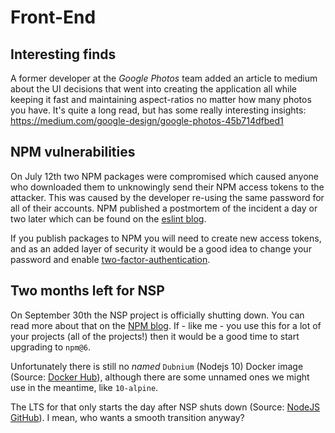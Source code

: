 # Front-End

## Interesting finds

A former developer at the _Google Photos_ team added an article to medium about the UI decisions
that went into creating the application all while keeping it fast and maintaining aspect-ratios
no matter how many photos you have. It's quite a long read, but has some really interesting
insights: https://medium.com/google-design/google-photos-45b714dfbed1

## NPM vulnerabilities

On July 12th two NPM packages were compromised which caused anyone who downloaded them to
unknowingly send their NPM access tokens to the attacker. This was caused by the developer re-using
the same password for all of their accounts. NPM published a postmortem of the incident a day or two
later which can be found on the
[eslint blog](https://eslint.org/blog/2018/07/postmortem-for-malicious-package-publishes).

If you publish packages to NPM you will need to create new access tokens, and as an added layer of
security it would be a good idea to change your password and enable
[two-factor-authentication](https://docs.npmjs.com/getting-started/using-two-factor-authentication).

## Two months left for NSP

On September 30th the NSP project is officially shutting down. You can read more about that on the
[NPM blog](https://blog.npmjs.org/post/175511531085/the-node-security-platform-service-is-shutting).
If - like me - you use this for a lot of your projects (all of the projects!) then it would be a
good time to start upgrading to `npm@6`.

Unfortunately there is still no _named_ `Dubnium` (Nodejs 10) Docker image (Source:
[Docker Hub](https://hub.docker.com/_/node/)), although there are some unnamed ones we might use in
the meantime, like `10-alpine`.

The LTS for that only starts the day after NSP shuts down (Source:
[NodeJS GitHub](https://github.com/nodejs/Release)). I mean, who wants a smooth
transition anyway?
